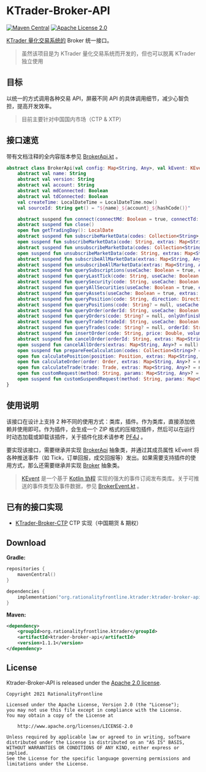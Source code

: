 # KTrader-Broker-API 
[![Maven Central](https://img.shields.io/maven-central/v/org.rationalityfrontline.ktrader/ktrader-broker-api.svg?label=Maven%20Central)](https://search.maven.org/search?q=g:%22org.rationalityfrontline.ktrader%22%20AND%20a:%22ktrader-broker-api%22)
[![Apache License 2.0](https://img.shields.io/github/license/ktrader-tech/ktrader-broker-api)](https://github.com/ktrader-tech/ktrader-broker-api/blob/master/LICENSE)

[KTrader 量化交易系统的](https://github.com/ktrader-tech/ktrader) Broker 统一接口。
> 虽然该项目是为 KTrader 量化交易系统而开发的，但也可以脱离 KTrader 独立使用

## 目标
以统一的方式调用各种交易 API，屏蔽不同 API 的具体调用细节，减少心智负担，提高开发效率。
> 目前主要针对中国国内市场（CTP & XTP）

## 接口速览
带有文档注释的全内容版本参见 [BrokerApi.kt](https://github.com/ktrader-tech/ktrader-broker-api/blob/master/lib/src/main/kotlin/org/rationalityfrontline/ktrader/broker/api/BrokerApi.kt) 。
```kotlin
abstract class BrokerApi(val config: Map<String, Any>, val kEvent: KEvent) {
    abstract val name: String
    abstract val version: String
    abstract val account: String
    abstract val mdConnected: Boolean
    abstract val tdConnected: Boolean
    val createTime: LocalDateTime = LocalDateTime.now()
    val sourceId: String get() = "${name}_${account}_${hashCode()}"

    abstract suspend fun connect(connectMd: Boolean = true, connectTd: Boolean = true, extras: Map<String, Any>? = null)
    abstract suspend fun close()
    open fun getTradingDay(): LocalDate
    abstract suspend fun subscribeMarketData(codes: Collection<String>, extras: Map<String, Any>? = null)
    open suspend fun subscribeMarketData(code: String, extras: Map<String, Any>? = null)
    abstract suspend fun unsubscribeMarketData(codes: Collection<String>, extras: Map<String, Any>? = null)
    open suspend fun unsubscribeMarketData(code: String, extras: Map<String, Any>? = null)
    abstract suspend fun subscribeAllMarketData(extras: Map<String, Any>? = null)
    abstract suspend fun unsubscribeAllMarketData(extras: Map<String, Any>? = null)
    abstract suspend fun querySubscriptions(useCache: Boolean = true, extras: Map<String, Any>? = null): List<String>
    abstract suspend fun queryLastTick(code: String, useCache: Boolean = true, extras: Map<String, Any>? = null): Tick?
    abstract suspend fun querySecurity(code: String, useCache: Boolean = true, extras: Map<String, Any>? = null): Security?
    abstract suspend fun queryAllSecurities(useCache: Boolean = true, extras: Map<String, Any>? = null): List<Security>
    abstract suspend fun queryAssets(useCache: Boolean = true, extras: Map<String, Any>? = null): Assets
    abstract suspend fun queryPosition(code: String, direction: Direction, useCache: Boolean = true, extras: Map<String, Any>? = null): Position?
    abstract suspend fun queryPositions(code: String? = null, useCache: Boolean = true, extras: Map<String, Any>? = null): List<Position>
    abstract suspend fun queryOrder(orderId: String, useCache: Boolean = true, extras: Map<String, Any>? = null): Order?
    abstract suspend fun queryOrders(code: String? = null, onlyUnfinished: Boolean = true, useCache: Boolean = true, extras: Map<String, Any>? = null): List<Order>
    abstract suspend fun queryTrade(tradeId: String, useCache: Boolean = true, extras: Map<String, Any>? = null): Trade?
    abstract suspend fun queryTrades(code: String? = null, orderId: String? = null, useCache: Boolean = true, extras: Map<String, Any>? = null): List<Trade>
    abstract suspend fun insertOrder(code: String, price: Double, volume: Int, direction: Direction, offset: OrderOffset, orderType: OrderType = OrderType.LIMIT, extras: Map<String, Any>? = null): Order
    abstract suspend fun cancelOrder(orderId: String, extras: Map<String, Any>? = null)
    open suspend fun cancelAllOrders(extras: Map<String, Any>? = null)
    open suspend fun prepareFeeCalculation(codes: Collection<String>? = null, extras: Map<String, Any>? = null)
    open fun calculatePosition(position: Position, extras: Map<String, Any>? = null)
    open fun calculateOrder(order: Order, extras: Map<String, Any>? = null)
    open fun calculateTrade(trade: Trade, extras: Map<String, Any>? = null)
    open fun customRequest(method: String, params: Map<String, Any>? = null): Any
    open suspend fun customSuspendRequest(method: String, params: Map<String, Any>? = null): Any
}
```

## 使用说明
该接口在设计上支持 2 种不同的使用方式：类库，插件。作为类库，直接添加依赖并使用即可。作为插件，会生成一个 ZIP 格式的压缩包插件，然后可以在运行时动态加载或卸载该插件，关于插件化技术请参考 [PF4J](https://github.com/pf4j/pf4j) 。

要实现该接口，需要继承并实现 [BrokerApi](https://github.com/ktrader-tech/ktrader-broker-api/blob/master/lib/src/main/kotlin/org/rationalityfrontline/ktrader/broker/api/BrokerApi.kt) 抽象类，并通过其成员属性 kEvent
将各种推送事件（如 Tick，订单回报，成交回报等）发出。如果需要支持插件的使用方式，那么还需要继承并实现 [Broker](https://github.com/ktrader-tech/ktrader-broker-api/blob/master/lib/src/main/kotlin/org/rationalityfrontline/ktrader/broker/api/Broker.kt) 抽象类。
> [KEvent](https://github.com/RationalityFrontline/kevent) 是一个基于 [Kotlin 协程](https://github.com/Kotlin/kotlinx.coroutines) 实现的强大的事件订阅发布类库。关于可推送的事件类型及事件数据，参见 [BrokerEvent.kt](https://github.com/ktrader-tech/ktrader-broker-api/blob/master/lib/src/main/kotlin/org/rationalityfrontline/ktrader/broker/api/BrokerEvent.kt) 。

## 已有的接口实现
* [KTrader-Broker-CTP](https://github.com/ktrader-tech/ktrader-broker-ctp) CTP 实现（中国期货 & 期权）

## Download

**Gradle:**

```kotlin
repositories {
    mavenCentral()
}

dependencies {
    implementation("org.rationalityfrontline.ktrader:ktrader-broker-api:1.1.1")
}
```

**Maven:**

```xml
<dependency>
    <groupId>org.rationalityfrontline.ktrader</groupId>
    <artifactId>ktrader-broker-api</artifactId>
    <version>1.1.1</version>
</dependency>
```

## License

Ktrader-Broker-API is released under the [Apache 2.0 license](https://github.com/ktrader-tech/ktrader-broker-api/blob/master/LICENSE).

```
Copyright 2021 RationalityFrontline

Licensed under the Apache License, Version 2.0 (the "License");
you may not use this file except in compliance with the License.
You may obtain a copy of the License at

    http://www.apache.org/licenses/LICENSE-2.0

Unless required by applicable law or agreed to in writing, software
distributed under the License is distributed on an "AS IS" BASIS,
WITHOUT WARRANTIES OR CONDITIONS OF ANY KIND, either express or implied.
See the License for the specific language governing permissions and
limitations under the License.
```